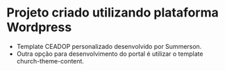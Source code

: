 #  Projeto criado utilizando plataforma Wordpress #

* Template CEADOP personalizado desenvolvido por Summerson.
* Outra opção para desenvolvimento do portal é utilizar o template church-theme-content.


